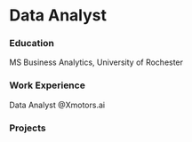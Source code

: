 # Data Analyst

### Education
MS Business Analytics, University of Rochester

### Work Experience
Data Analyst @Xmotors.ai

### Projects
